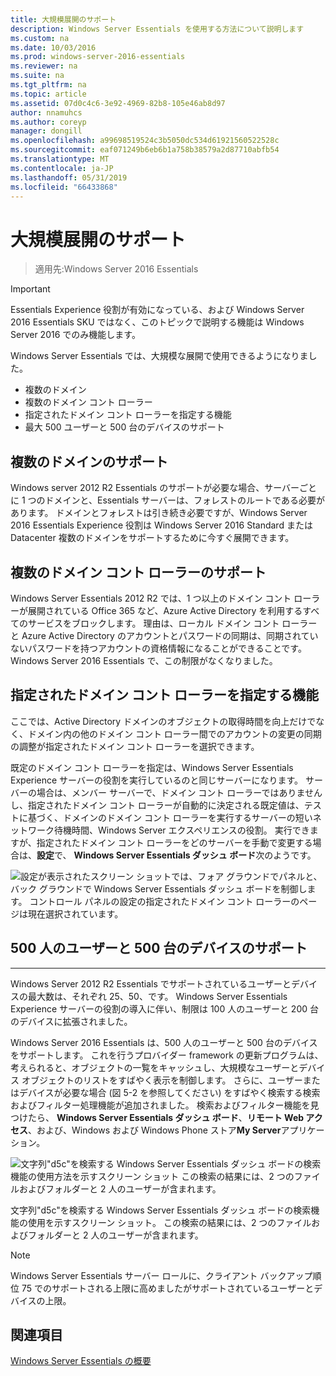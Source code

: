 ```yaml
---
title: 大規模展開のサポート
description: Windows Server Essentials を使用する方法について説明します
ms.custom: na
ms.date: 10/03/2016
ms.prod: windows-server-2016-essentials
ms.reviewer: na
ms.suite: na
ms.tgt_pltfrm: na
ms.topic: article
ms.assetid: 07d0c4c6-3e92-4969-82b8-105e46ab8d97
author: nnamuhcs
ms.author: coreyp
manager: dongill
ms.openlocfilehash: a99698519524c3b5050dc534d61921560522528c
ms.sourcegitcommit: eaf071249b6eb6b1a758b38579a2d87710abfb54
ms.translationtype: MT
ms.contentlocale: ja-JP
ms.lasthandoff: 05/31/2019
ms.locfileid: "66433868"
---
```

# <a name="support-for-larger-deployments"></a>大規模展開のサポート

>適用先:Windows Server 2016 Essentials

> [!IMPORTANT]  
> Essentials Experience 役割が有効になっている、および Windows Server 2016 Essentials SKU ではなく、このトピックで説明する機能は Windows Server 2016 でのみ機能します。


Windows Server Essentials では、大規模な展開で使用できるようになりました。

- 複数のドメイン
- 複数のドメイン コント ローラー
- 指定されたドメイン コント ローラーを指定する機能
- 最大 500 ユーザーと 500 台のデバイスのサポート

## <a name="support-for-multiple-domains"></a>複数のドメインのサポート

Windows server 2012 R2 Essentials のサポートが必要な場合、サーバーごとに 1 つのドメインと、Essentials サーバーは、フォレストのルートである必要があります。 ドメインとフォレストは引き続き必要ですが、Windows Server 2016 Essentials Experience 役割は Windows Server 2016 Standard または Datacenter 複数のドメインをサポートするために今すぐ展開できます。

## <a name="support-for-multiple-domain-controllers"></a>複数のドメイン コント ローラーのサポート

 Windows Server Essentials 2012 R2 では、1 つ以上のドメイン コント ローラーが展開されている Office 365 など、Azure Active Directory を利用するすべてのサービスをブロックします。 理由は、ローカル ドメイン コント ローラーと Azure Active Directory のアカウントとパスワードの同期は、同期されていないパスワードを持つアカウントの資格情報になることができることです。Windows Server 2016 Essentials で、この制限がなくなりました。

## <a name="ability-to-specify-a-designated-domain-controller"></a>指定されたドメイン コント ローラーを指定する機能

ここでは、Active Directory ドメインのオブジェクトの取得時間を向上だけでなく、ドメイン内の他のドメイン コント ローラー間でのアカウントの変更の同期の調整が指定されたドメイン コント ローラーを選択できます。

既定のドメイン コント ローラーを指定は、Windows Server Essentials Experience サーバーの役割を実行しているのと同じサーバーになります。 サーバーの場合は、メンバー サーバーで、ドメイン コント ローラーではありませんし、指定されたドメイン コント ローラーが自動的に決定される既定値は、テストに基づく、ドメインのドメイン コント ローラーを実行するサーバーの短いネットワーク待機時間、Windows Server エクスペリエンスの役割。 実行できますが、指定されたドメイン コント ローラーをどのサーバーを手動で変更する場合は、**設定**で、 **Windows Server Essentials ダッシュ ボード**次のようです。

![設定が表示されたスクリーン ショットでは、フォア グラウンドでパネルと、バック グラウンドで Windows Server Essentials ダッシュ ボードを制御します。 コントロール パネルの設定の指定されたドメイン コント ローラーのページは現在選択されています。](media/larger-deployments-1.PNG)

## <a name="support-for-500-users-and-500-devices"></a>500 人のユーザーと 500 台のデバイスのサポート
-------------------------------------

Windows Server 2012 R2 Essentials でサポートされているユーザーとデバイスの最大数は、それぞれ 25、50、です。 Windows Server Essentials Experience サーバーの役割の導入に伴い、制限は 100 人のユーザーと 200 台のデバイスに拡張されました。

Windows Server 2016 Essentials は、500 人のユーザーと 500 台のデバイスをサポートします。 これを行うプロバイダー framework の更新プログラムは、考えられると、オブジェクトの一覧をキャッシュし、大規模なユーザーとデバイス オブジェクトのリストをすばやく表示を制御します。 さらに、ユーザーまたはデバイスが必要な場合 (図 5-2 を参照してください) をすばやく検索する検索およびフィルター処理機能が追加されました。 検索およびフィルター機能を見つけたら、 **Windows Server Essentials ダッシュ ボード**、**リモート Web アクセス**、および、Windows および Windows Phone ストア**My Server**アプリケーション。

![文字列"d5c"を検索する Windows Server Essentials ダッシュ ボードの検索機能の使用方法を示すスクリーン ショット この検索の結果には、2 つのファイルおよびフォルダーと 2 人のユーザーが含まれます。](media/larger-deployments-2.PNG)

文字列"d5c"を検索する Windows Server Essentials ダッシュ ボードの検索機能の使用を示すスクリーン ショット。 この検索の結果には、2 つのファイルおよびフォルダーと 2 人のユーザーが含まれます。

> [!NOTE]  
> Windows Server Essentials サーバー ロールに、クライアント バックアップ順位 75 でのサポートされる上限に高めましたがサポートされているユーザーとデバイスの上限。

<a name="see-also"></a>関連項目
--------
[Windows Server Essentials の概要](get-started.md)